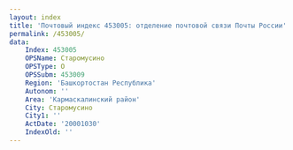 ```yaml
---
layout: index
title: 'Почтовый индекс 453005: отделение почтовой связи Почты России'
permalink: /453005/
data:
    Index: 453005
    OPSName: Старомусино
    OPSType: О
    OPSSubm: 453009
    Region: 'Башкортостан Республика'
    Autonom: ''
    Area: 'Кармаскалинский район'
    City: Старомусино
    City1: ''
    ActDate: '20001030'
    IndexOld: ''
---
```

